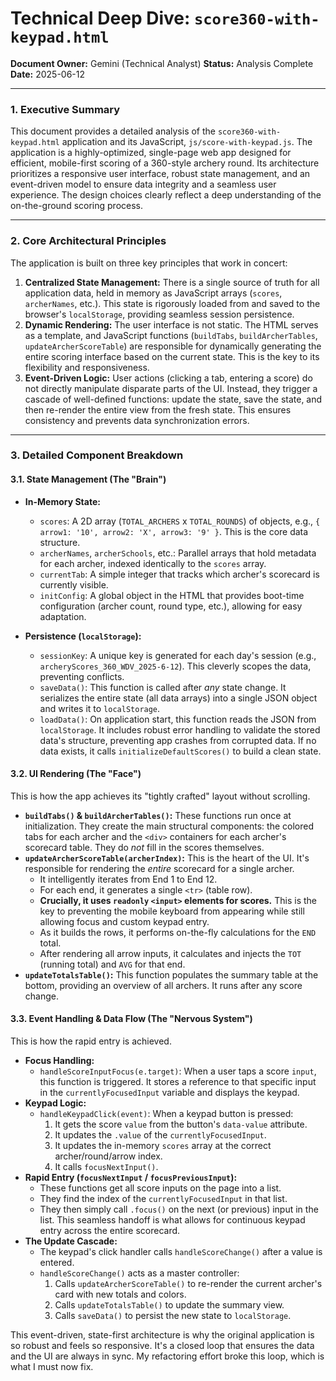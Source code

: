# Technical Deep Dive: `score360-with-keypad.html`

**Document Owner:** Gemini (Technical Analyst)
**Status:** Analysis Complete
**Date:** 2025-06-12

---

### 1. Executive Summary

This document provides a detailed analysis of the `score360-with-keypad.html` application and its JavaScript, `js/score-with-keypad.js`. The application is a highly-optimized, single-page web app designed for efficient, mobile-first scoring of a 360-style archery round. Its architecture prioritizes a responsive user interface, robust state management, and an event-driven model to ensure data integrity and a seamless user experience. The design choices clearly reflect a deep understanding of the on-the-ground scoring process.

---

### 2. Core Architectural Principles

The application is built on three key principles that work in concert:

1.  **Centralized State Management:** There is a single source of truth for all application data, held in memory as JavaScript arrays (`scores`, `archerNames`, etc.). This state is rigorously loaded from and saved to the browser's `localStorage`, providing seamless session persistence.
2.  **Dynamic Rendering:** The user interface is not static. The HTML serves as a template, and JavaScript functions (`buildTabs`, `buildArcherTables`, `updateArcherScoreTable`) are responsible for dynamically generating the entire scoring interface based on the current state. This is the key to its flexibility and responsiveness.
3.  **Event-Driven Logic:** User actions (clicking a tab, entering a score) do not directly manipulate disparate parts of the UI. Instead, they trigger a cascade of well-defined functions: update the state, save the state, and then re-render the entire view from the fresh state. This ensures consistency and prevents data synchronization errors.

---

### 3. Detailed Component Breakdown

#### 3.1. State Management (The "Brain")

*   **In-Memory State:**
    *   `scores`: A 2D array (`TOTAL_ARCHERS` x `TOTAL_ROUNDS`) of objects, e.g., `{ arrow1: '10', arrow2: 'X', arrow3: '9' }`. This is the core data structure.
    *   `archerNames`, `archerSchools`, etc.: Parallel arrays that hold metadata for each archer, indexed identically to the `scores` array.
    *   `currentTab`: A simple integer that tracks which archer's scorecard is currently visible.
    *   `initConfig`: A global object in the HTML that provides boot-time configuration (archer count, round type, etc.), allowing for easy adaptation.

*   **Persistence (`localStorage`):**
    *   `sessionKey`: A unique key is generated for each day's session (e.g., `archeryScores_360_WDV_2025-6-12`). This cleverly scopes the data, preventing conflicts.
    *   `saveData()`: This function is called after *any* state change. It serializes the entire state (all data arrays) into a single JSON object and writes it to `localStorage`.
    *   `loadData()`: On application start, this function reads the JSON from `localStorage`. It includes robust error handling to validate the stored data's structure, preventing app crashes from corrupted data. If no data exists, it calls `initializeDefaultScores()` to build a clean state.

#### 3.2. UI Rendering (The "Face")

This is how the app achieves its "tightly crafted" layout without scrolling.

*   **`buildTabs()` & `buildArcherTables()`:** These functions run once at initialization. They create the main structural components: the colored tabs for each archer and the `<div>` containers for each archer's scorecard table. They do *not* fill in the scores themselves.
*   **`updateArcherScoreTable(archerIndex)`:** This is the heart of the UI. It's responsible for rendering the *entire* scorecard for a single archer.
    *   It intelligently iterates from End 1 to End 12.
    *   For each end, it generates a single `<tr>` (table row).
    *   **Crucially, it uses `readonly` `<input>` elements for scores.** This is the key to preventing the mobile keyboard from appearing while still allowing focus and custom keypad entry.
    *   As it builds the rows, it performs on-the-fly calculations for the `END` total.
    *   After rendering all arrow inputs, it calculates and injects the `TOT` (running total) and `AVG` for that end.
*   **`updateTotalsTable()`:** This function populates the summary table at the bottom, providing an overview of all archers. It runs after any score change.

#### 3.3. Event Handling & Data Flow (The "Nervous System")

This is how the rapid entry is achieved.

*   **Focus Handling:**
    *   `handleScoreInputFocus(e.target)`: When a user taps a score `input`, this function is triggered. It stores a reference to that specific input in the `currentlyFocusedInput` variable and displays the keypad.
*   **Keypad Logic:**
    *   `handleKeypadClick(event)`: When a keypad button is pressed:
        1.  It gets the score `value` from the button's `data-value` attribute.
        2.  It updates the `.value` of the `currentlyFocusedInput`.
        3.  It updates the in-memory `scores` array at the correct archer/round/arrow index.
        4.  It calls `focusNextInput()`.
*   **Rapid Entry (`focusNextInput` / `focusPreviousInput`):**
    *   These functions get all score inputs on the page into a list.
    *   They find the index of the `currentlyFocusedInput` in that list.
    *   They then simply call `.focus()` on the next (or previous) input in the list. This seamless handoff is what allows for continuous keypad entry across the entire scorecard.
*   **The Update Cascade:**
    *   The keypad's click handler calls `handleScoreChange()` after a value is entered.
    *   `handleScoreChange()` acts as a master controller:
        1.  Calls `updateArcherScoreTable()` to re-render the current archer's card with new totals and colors.
        2.  Calls `updateTotalsTable()` to update the summary view.
        3.  Calls `saveData()` to persist the new state to `localStorage`.

This event-driven, state-first architecture is why the original application is so robust and feels so responsive. It's a closed loop that ensures the data and the UI are always in sync. My refactoring effort broke this loop, which is what I must now fix. 